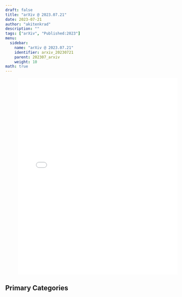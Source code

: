 ```yaml
---
draft: false
title: "arXiv @ 2023.07.21"
date: 2023-07-21
author: "akitenkrad"
description: ""
tags: ["arXiv", "Published:2023"]
menu:
  sidebar:
    name: "arXiv @ 2023.07.21"
    identifier: arxiv_20230721
    parent: 202307_arxiv
    weight: 10
math: true
---
```


<figure style="border:none; width:100%; display:flex; justify-content: center">
    <iframe src="pie.html" width=900 height=620 style="border:none"></iframe>
</figure>


## Primary Categories

